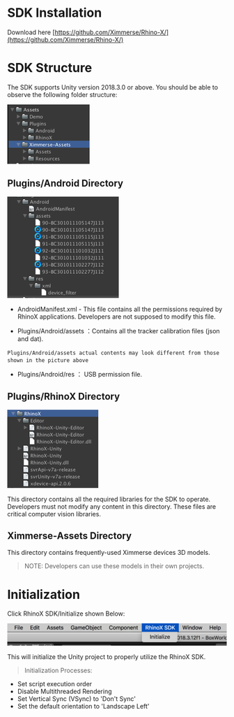 # SDK Installation

Download here [https://github.com/Ximmerse/Rhino-X/](https://github.com/Ximmerse/Rhino-X/)

# SDK Structure

The SDK supports Unity version 2018.3.0 or above. You should be able to observe the following folder structure:

![Asset Folder:](https://raw.githubusercontent.com/yinyuanqings/AIOSDK/gh-pages/img/Project-Hierarchy.png)

## Plugins/Android Directory

![Plugins/Android Folder:](https://raw.githubusercontent.com/yinyuanqings/AIOSDK/gh-pages/img/Plugins-Android-Folder.png)


* AndroidManifest.xml - This file contains all the permissions required by RhinoX applications. Developers are not supposed to modify this file.

* Plugins/Android/assets ：Contains all the tracker calibration files (json and dat).

`Plugins/Android/assets actual contents may look different from those shown in the picture above`

* Plugins/Android/res ： USB permission file.


## Plugins/RhinoX Directory

![Plugins/RhinoX Folder:](https://raw.githubusercontent.com/yinyuanqings/AIOSDK/gh-pages/img/Plugins-RhinoX-Folder.png)

This directory contains all the required libraries for the SDK to operate. Developers must not modify any content in this directory. These files are critical computer vision libraries.

## Ximmerse-Assets Directory

This directory contains frequently-used Ximmerse devices 3D models.

> NOTE: Developers can use these models in their own projects.

# Initialization
Click RhinoX SDK/Initialize shown Below:

![Initialize:](https://raw.githubusercontent.com/yinyuanqings/AIOSDK/gh-pages/img/Unity-ToolMenu-Initialized.png)

This will initialize the Unity project to properly utilize the RhinoX SDK.

>Initialization Processes:
- Set script execution order
- Disable Multithreaded Rendering
- Set Vertical Sync (VSync) to 'Don't Sync'
- Set the default orientation to 'Landscape Left'
